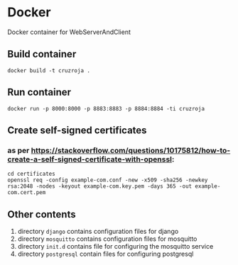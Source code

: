 # Docker

Docker container for WebServerAndClient

## Build container

    docker build -t cruzroja .

## Run container

    docker run -p 8000:8000 -p 8883:8883 -p 8884:8884 -ti cruzroja

## Create self-signed certificates

### as per https://stackoverflow.com/questions/10175812/how-to-create-a-self-signed-certificate-with-openssl:

    cd certificates
    openssl req -config example-com.conf -new -x509 -sha256 -newkey rsa:2048 -nodes -keyout example-com.key.pem -days 365 -out example-com.cert.pem

## Other contents

1) directory `django` contains configuration files for django
2) directory `mosquitto` contains configuration files for mosquitto
3) directory `init.d` contains file for configuring the mosquitto service
4) directory `postgresql` contain files for configuring postgresql

